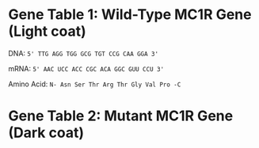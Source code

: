 # Gene Table 1: Wild-Type MC1R Gene (Light coat)

DNA:
`5' TTG AGG TGG GCG TGT CCG CAA GGA 3'`

mRNA:
`5' AAC UCC ACC CGC ACA GGC GUU CCU 3'`

Amino Acid:
`N- Asn Ser Thr Arg Thr Gly Val Pro -C`

# Gene Table 2: Mutant MC1R Gene (Dark coat)
